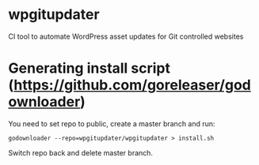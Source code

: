 # wpgitupdater
CI tool to automate WordPress asset updates for Git controlled websites

# Generating install script (https://github.com/goreleaser/godownloader)

You need to set repo to public, create a master branch and run:

`godownloader --repo=wpgitupdater/wpgitupdater > install.sh`

Switch repo back and delete master branch.
